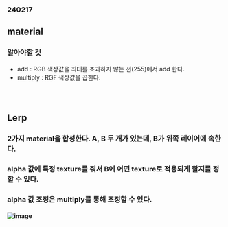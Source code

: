 ### 240217
## material
### 알아야할 것
- add : RGB 색상값을 최대를 초과하지 않는 선(255)에서 add 한다.
- multiply : RGF 색상값을 곱한다.
### <br/>

## Lerp
### 2가지 material을 합성한다. A, B 두 개가 있는데, B가 위쪽 레이어에 속한다.
### alpha 값에 특정 texture를 줘서 B에 어떤 texture로 적용되게 할지를 정할 수 있다.
### alpha 값 조정은 multiply를 통해 조정할 수 있다.
#### ![image](https://github.com/Shin-jongwhan/unreal_engine/assets/62974484/345a4a7d-c1e4-4d08-97d6-67841b889a12)
